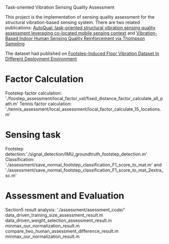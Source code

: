 Task-oriented Vibration Sensing Quality Assessment

This project is the implementation of sensing quality assessment for the structural vibration-based sensing system. 
There are two related publications: [AutoQual: task-oriented structural vibration sensing quality assessment leveraging co-located mobile sensing context](https://link.springer.com/article/10.1007/s42486-021-00073-3) and [Vibration-Based Indoor Human Sensing Quality Reinforcement via Thompson Sampling](https://dl.acm.org/doi/pdf/10.1145/3458648.3460012)

The dataset had published on [Footstep-Induced Floor Vibration Dataset In Different Deployment Environment](https://zenodo.org/record/5571057#.YejsuP7MJEZ)


# Factor Calculation
Footstep factor calculation: './foostep_assessment/local_factor_val/fixed_distance_factor_calculate_all_path.m'
Tennis factor calculation: './tennis_assessment/local_assessment/local_factor_calculate_15_locations.m'

# Sensing task
Footstep detection:'./signal_detection/IMU_groundtruth_footstep_detection.m'
Classification: './assessment/save_normal_footstep_classification_F1_score_to_mat.m' and './assessment/save_normal_footstep_classification_F1_score_to_mat_2extra_sc.m'

# Assessment and Evaluation
Section5 result analysis: './assessment/asessment_code/'
data_driven_training_size_assessment_result.m
data_driven_weight_selection_assessment_result.m
minmax_our_normalization_result.m
compare_two_human_assessment_difference_result.m
minmax_our_normalization_result.m



